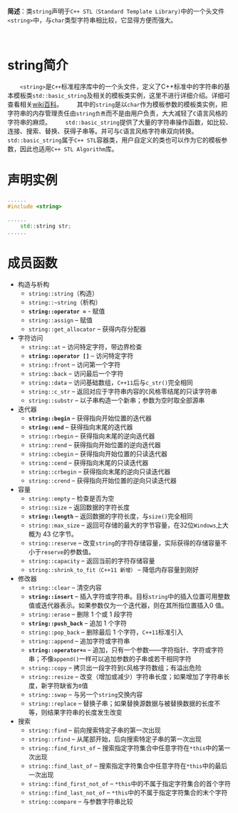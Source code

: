**简述**：类`string`声明于`C++ STL（Standard Template Library)`中的一个头文件`<string>`中，与`char`类型字符串相比较，它显得方便而强大。

<!-- more -->
<br />

# string简介
　　`<string>`是`C++`标准程序库中的一个头文件，定义了C++标准中的字符串的基本模板类`std::basic_string`及相关的模板类实例，这里不进行详细介绍。详细可查看相关[wiki百科](https://zh.wikipedia.org/wiki/String_(C%2B%2B%E6%A0%87%E5%87%86%E5%BA%93))。
　　其中的`string`是以`char`作为模板参数的模板类实例，把字符串的内存管理责任由`string负责`而不是由用户负责，大大减轻了`C`语言风格的字符串的麻烦。
　　`std::basic_string`提供了大量的字符串操作函数，如比较、连接、搜索、替换、获得子串等。并可与`C`语言风格字符串双向转换。`std::basic_string`属于`C++ STL`容器类，用户自定义的类也可以作为它的模板参数，因此也适用`C++ STL Algorithm`库。
<br />

# 声明实例
```C++
......
#include <string>

......
    std::string str;
......
```

# 成员函数
- 构造与析构
    - `string::string`（构造）
    - `string::~string`（析构）
    - **`string::operator =`** - 赋值
    - `string::assign` – 赋值
    - `string::get_allocator` – 获得内存分配器
- 字符访问
    - `string::at` – 访问特定字符，带边界检查
    - **`string::operator []`** – 访问特定字符
    - `string::front` – 访问第一个字符
    - `string::back` – 访问最后一个字符
    - `string::data` – 访问基础数组，`C++11`后与`c_str()`完全相同
    - `string::c_str` – 返回对应于字符串内容的`C`风格零结尾的只读字符串
    - `string::substr` – 以子串构造一个新串；参数为空时取全部源串
- 迭代器
    - **`string::begin`** – 获得指向开始位置的迭代器
    - **`string::end`** – 获得指向末尾的迭代器
    - `string::rbegin` – 获得指向末尾的逆向迭代器
    - `string::rend` – 获得指向开始位置的逆向迭代器
    - `string::cbegin` – 获得指向开始位置的只读迭代器
    - `string::cend` – 获得指向末尾的只读迭代器
    - `string::crbegin` – 获得指向末尾的逆向只读迭代器
    - `string::crend` – 获得指向开始位置的逆向只读迭代器
- 容量
    - `string::empty` – 检查是否为空
    - `string::size` – 返回数据的字符长度
    - **`string::length`** – 返回数据的字符长度，与`size()`完全相同
    - `string::max_size` – 返回可存储的最大的字节容量，在32位`Windows`上大概为 43 亿字节。
    - `string::reserve` – 改变`string`的字符存储容量，实际获得的存储容量不小于`reserve`的参数值。
    - `string::capacity` – 返回当前的字符存储容量
    - `string::shrink_to_fit（C++11 新增）` – 降低内存容量到刚好
- 修改器
    - `string::clear` – 清空内容
    - **`string::insert`** – 插入字符或字符串。目标`string`中的插入位置可用整数值或迭代器表示。如果参数仅为一个迭代器，则在其所指位置插入0 值。
    - `string::erase` – 删除 1 个或 1 段字符
    - **`string::push_back`** – 追加 1 个字符
    - `string::pop_back` – 删除最后 1 个字符，`C++11`标准引入
    - `string::append` – 追加字符或字符串
    - **`string::operator+=`** – 追加，只有一个参数——字符指针、字符或字符串；不像`append()`一样可以追加参数的子串或若干相同字符
    - `string::copy` – 拷贝出一段字符到`C`风格字符数组；有溢出危险
    - `string::resize` – 改变（增加或减少）字符串长度；如果增加了字符串长度，新字符缺省为`0`值
    - `string::swap` – 与另一个`string`交换内容
    - `string::replace` – 替换子串；如果替换源数据与被替换数据的长度不等，则结果字符串的长度发生改变
- 搜索
    - `string::find` – 前向搜索特定子串的第一次出现
    - `string::rfind` – 从尾部开始，后向搜索特定子串的第一次出现
    - `string::find_first_of` – 搜索指定字符集合中任意字符在`*this`中的第一次出现
    - `string::find_last_of` – 搜索指定字符集合中任意字符在`*this`中的最后一次出现
    - `string::find_first_not_of` – `*this`中的不属于指定字符集合的首个字符
    - `string::find_last_not_of` – `*this`中的不属于指定字符集合的末个字符
    - `string::compare` – 与参数字符串比较
